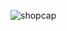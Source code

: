 ![shopcap](https://user-images.githubusercontent.com/34701587/209148291-c65c36d3-68ed-4428-b769-cc0cc76c4fad.PNG)